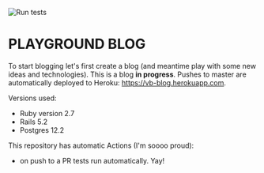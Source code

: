 ![Run tests](https://github.com/olkin/a-blog/workflows/Run%20tests/badge.svg?event=push)

# PLAYGROUND BLOG 

To start blogging let's first create a blog (and meantime play with some new ideas and technologies).
This is a blog **in progress**. Pushes to master are automatically deployed to Heroku: https://vb-blog.herokuapp.com.

Versions used:

* Ruby version 2.7
* Rails 5.2
* Postgres 12.2

This repository has automatic Actions (I'm soooo proud):
- on push to a PR tests run automatically. Yay!
